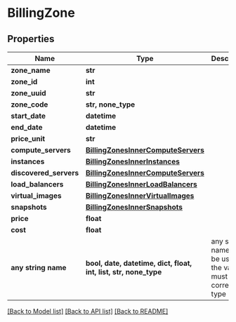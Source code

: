 # BillingZone


## Properties
Name | Type | Description | Notes
------------ | ------------- | ------------- | -------------
**zone_name** | **str** |  | [optional] 
**zone_id** | **int** |  | [optional] 
**zone_uuid** | **str** |  | [optional] 
**zone_code** | **str, none_type** |  | [optional] 
**start_date** | **datetime** |  | [optional] 
**end_date** | **datetime** |  | [optional] 
**price_unit** | **str** |  | [optional] 
**compute_servers** | [**BillingZonesInnerComputeServers**](BillingZonesInnerComputeServers.md) |  | [optional] 
**instances** | [**BillingZonesInnerInstances**](BillingZonesInnerInstances.md) |  | [optional] 
**discovered_servers** | [**BillingZonesInnerComputeServers**](BillingZonesInnerComputeServers.md) |  | [optional] 
**load_balancers** | [**BillingZonesInnerLoadBalancers**](BillingZonesInnerLoadBalancers.md) |  | [optional] 
**virtual_images** | [**BillingZonesInnerVirtualImages**](BillingZonesInnerVirtualImages.md) |  | [optional] 
**snapshots** | [**BillingZonesInnerSnapshots**](BillingZonesInnerSnapshots.md) |  | [optional] 
**price** | **float** |  | [optional] 
**cost** | **float** |  | [optional] 
**any string name** | **bool, date, datetime, dict, float, int, list, str, none_type** | any string name can be used but the value must be the correct type | [optional]

[[Back to Model list]](../README.md#documentation-for-models) [[Back to API list]](../README.md#documentation-for-api-endpoints) [[Back to README]](../README.md)



